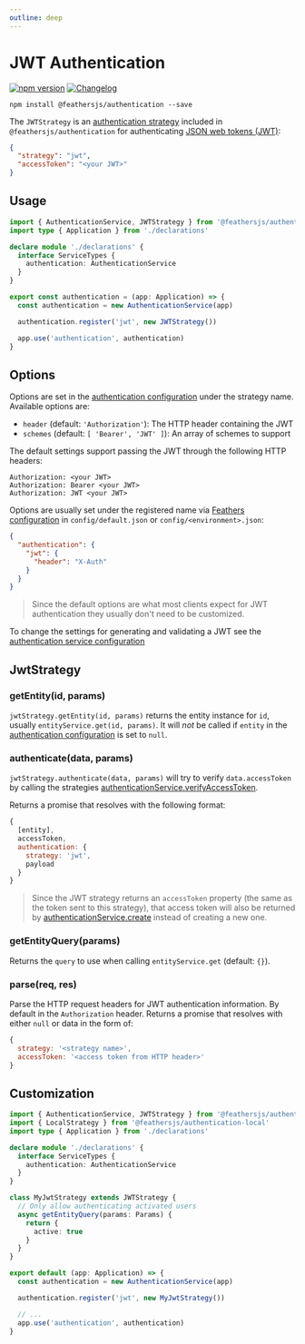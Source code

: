 ```yaml
---
outline: deep
---
```


# JWT Authentication

<Badges>

[![npm version](https://img.shields.io/npm/v/@feathersjs/authentication.svg?style=flat-square)](https://www.npmjs.com/package/@feathersjs/authentication)
[![Changelog](https://img.shields.io/badge/changelog-.md-blue.svg?style=flat-square)](https://github.com/feathersjs/feathers/blob/dove/packages/authentication/CHANGELOG.md)

</Badges>

```
npm install @feathersjs/authentication --save
```

The `JWTStrategy` is an [authentication strategy](./strategy.md) included in `@feathersjs/authentication` for authenticating [JSON web tokens (JWT)](https://jwt.io/):

```json
{
  "strategy": "jwt",
  "accessToken": "<your JWT>"
}
```

## Usage

```ts
import { AuthenticationService, JWTStrategy } from '@feathersjs/authentication'
import type { Application } from './declarations'

declare module './declarations' {
  interface ServiceTypes {
    authentication: AuthenticationService
  }
}

export const authentication = (app: Application) => {
  const authentication = new AuthenticationService(app)

  authentication.register('jwt', new JWTStrategy())

  app.use('authentication', authentication)
}
```

## Options

Options are set in the [authentication configuration](./service.md#configuration) under the strategy name. Available options are:

- `header` (default: `'Authorization'`): The HTTP header containing the JWT
- `schemes` (default: `[ 'Bearer', 'JWT' ]`): An array of schemes to support

The default settings support passing the JWT through the following HTTP headers:

```
Authorization: <your JWT>
Authorization: Bearer <your JWT>
Authorization: JWT <your JWT>
```

Options are usually set under the registered name via [Feathers configuration](../configuration.md) in `config/default.json` or `config/<environment>.json`:

```json
{
  "authentication": {
    "jwt": {
      "header": "X-Auth"
    }
  }
}
```

<BlockQuote type="warning" label="Important">

Since the default options are what most clients expect for JWT authentication they usually don't need to be customized.

</BlockQuote>

To change the settings for generating and validating a JWT see the [authentication service configuration](./service.md#configuration)

## JwtStrategy

### getEntity(id, params)

`jwtStrategy.getEntity(id, params)` returns the entity instance for `id`, usually `entityService.get(id, params)`. It will _not_ be called if `entity` in the [authentication configuration](./service.md#configuration) is set to `null`.

### authenticate(data, params)

`jwtStrategy.authenticate(data, params)` will try to verify `data.accessToken` by calling the strategies [authenticationService.verifyAccessToken](./service.md).

Returns a promise that resolves with the following format:

```js
{
  [entity],
  accessToken,
  authentication: {
    strategy: 'jwt',
    payload
  }
}
```

<BlockQuote type="warning" label="Important">

Since the JWT strategy returns an `accessToken` property (the same as the token sent to this strategy), that access token will also be returned by [authenticationService.create](./service.md#create-data-params) instead of creating a new one.

</BlockQuote>

### getEntityQuery(params)

Returns the `query` to use when calling `entityService.get` (default: `{}`).

### parse(req, res)

Parse the HTTP request headers for JWT authentication information. By default in the `Authorization` header. Returns a promise that resolves with either `null` or data in the form of:

```js
{
  strategy: '<strategy name>',
  accessToken: '<access token from HTTP header>'
}
```

## Customization

```ts
import { AuthenticationService, JWTStrategy } from '@feathersjs/authentication'
import { LocalStrategy } from '@feathersjs/authentication-local'
import type { Application } from './declarations'

declare module './declarations' {
  interface ServiceTypes {
    authentication: AuthenticationService
  }
}

class MyJwtStrategy extends JWTStrategy {
  // Only allow authenticating activated users
  async getEntityQuery(params: Params) {
    return {
      active: true
    }
  }
}

export default (app: Application) => {
  const authentication = new AuthenticationService(app)

  authentication.register('jwt', new MyJwtStrategy())

  // ...
  app.use('authentication', authentication)
}
```
